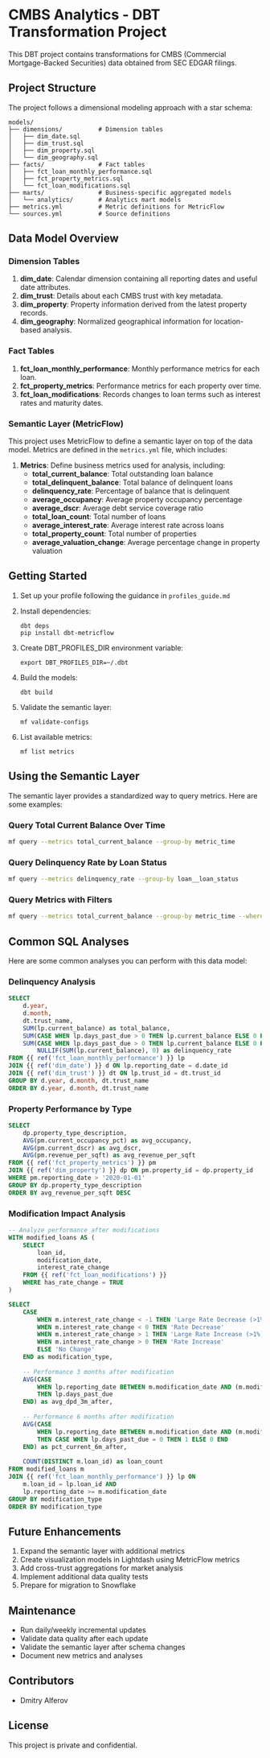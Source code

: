 # CMBS Analytics - DBT Transformation Project

This DBT project contains transformations for CMBS (Commercial Mortgage-Backed Securities) data obtained from SEC EDGAR filings.

## Project Structure

The project follows a dimensional modeling approach with a star schema:

```
models/
├── dimensions/          # Dimension tables
│   ├── dim_date.sql
│   ├── dim_trust.sql
│   ├── dim_property.sql
│   └── dim_geography.sql
├── facts/               # Fact tables
│   ├── fct_loan_monthly_performance.sql
│   ├── fct_property_metrics.sql
│   └── fct_loan_modifications.sql
├── marts/               # Business-specific aggregated models
│   └── analytics/       # Analytics mart models
├── metrics.yml          # Metric definitions for MetricFlow
└── sources.yml          # Source definitions
```

## Data Model Overview

### Dimension Tables

1. **dim_date**: Calendar dimension containing all reporting dates and useful date attributes.
2. **dim_trust**: Details about each CMBS trust with key metadata.
3. **dim_property**: Property information derived from the latest property records.
4. **dim_geography**: Normalized geographical information for location-based analysis.

### Fact Tables

1. **fct_loan_monthly_performance**: Monthly performance metrics for each loan.
2. **fct_property_metrics**: Performance metrics for each property over time.
3. **fct_loan_modifications**: Records changes to loan terms such as interest rates and maturity dates.

### Semantic Layer (MetricFlow)

This project uses MetricFlow to define a semantic layer on top of the data model. Metrics are defined in the `metrics.yml` file, which includes:

1. **Metrics**: Define business metrics used for analysis, including:
   - **total_current_balance**: Total outstanding loan balance
   - **total_delinquent_balance**: Total balance of delinquent loans
   - **delinquency_rate**: Percentage of balance that is delinquent
   - **average_occupancy**: Average property occupancy percentage
   - **average_dscr**: Average debt service coverage ratio
   - **total_loan_count**: Total number of loans
   - **average_interest_rate**: Average interest rate across loans
   - **total_property_count**: Total number of properties
   - **average_valuation_change**: Average percentage change in property valuation

## Getting Started

1. Set up your profile following the guidance in `profiles_guide.md`
2. Install dependencies:
   ```
   dbt deps
   pip install dbt-metricflow
   ```

3. Create DBT_PROFILES_DIR environment variable:
   ```
   export DBT_PROFILES_DIR=~/.dbt
   ```

4. Build the models:
   ```
   dbt build
   ```

4. Validate the semantic layer:
   ```
   mf validate-configs
   ```

5. List available metrics:
   ```
   mf list metrics
   ```

## Using the Semantic Layer

The semantic layer provides a standardized way to query metrics. Here are some examples:

### Query Total Current Balance Over Time
```bash
mf query --metrics total_current_balance --group-by metric_time
```

### Query Delinquency Rate by Loan Status
```bash
mf query --metrics delinquency_rate --group-by loan__loan_status
```

### Query Metrics with Filters
```bash
mf query --metrics total_current_balance --group-by metric_time --where "loan__days_past_due > 0"
```

## Common SQL Analyses

Here are some common analyses you can perform with this data model:

### Delinquency Analysis
```sql
SELECT 
    d.year,
    d.month,
    dt.trust_name,
    SUM(lp.current_balance) as total_balance,
    SUM(CASE WHEN lp.days_past_due > 0 THEN lp.current_balance ELSE 0 END) as delinquent_balance,
    SUM(CASE WHEN lp.days_past_due > 0 THEN lp.current_balance ELSE 0 END) / 
        NULLIF(SUM(lp.current_balance), 0) as delinquency_rate
FROM {{ ref('fct_loan_monthly_performance') }} lp
JOIN {{ ref('dim_date') }} d ON lp.reporting_date = d.date_id
JOIN {{ ref('dim_trust') }} dt ON lp.trust_id = dt.trust_id
GROUP BY d.year, d.month, dt.trust_name
ORDER BY d.year, d.month, dt.trust_name
```

### Property Performance by Type
```sql
SELECT
    dp.property_type_description,
    AVG(pm.current_occupancy_pct) as avg_occupancy,
    AVG(pm.current_dscr) as avg_dscr,
    AVG(pm.revenue_per_sqft) as avg_revenue_per_sqft
FROM {{ ref('fct_property_metrics') }} pm
JOIN {{ ref('dim_property') }} dp ON pm.property_id = dp.property_id
WHERE pm.reporting_date > '2020-01-01'
GROUP BY dp.property_type_description
ORDER BY avg_revenue_per_sqft DESC
```

### Modification Impact Analysis
```sql
-- Analyze performance after modifications
WITH modified_loans AS (
    SELECT
        loan_id,
        modification_date,
        interest_rate_change
    FROM {{ ref('fct_loan_modifications') }}
    WHERE has_rate_change = TRUE
)

SELECT
    CASE
        WHEN m.interest_rate_change < -1 THEN 'Large Rate Decrease (>1%)'
        WHEN m.interest_rate_change < 0 THEN 'Rate Decrease'
        WHEN m.interest_rate_change > 1 THEN 'Large Rate Increase (>1%)'
        WHEN m.interest_rate_change > 0 THEN 'Rate Increase'
        ELSE 'No Change'
    END as modification_type,
    
    -- Performance 3 months after modification
    AVG(CASE 
        WHEN lp.reporting_date BETWEEN m.modification_date AND (m.modification_date + INTERVAL '3 months')
        THEN lp.days_past_due
    END) as avg_dpd_3m_after,
    
    -- Performance 6 months after modification
    AVG(CASE 
        WHEN lp.reporting_date BETWEEN m.modification_date AND (m.modification_date + INTERVAL '6 months')
        THEN CASE WHEN lp.days_past_due = 0 THEN 1 ELSE 0 END
    END) as pct_current_6m_after,
    
    COUNT(DISTINCT m.loan_id) as loan_count
FROM modified_loans m
JOIN {{ ref('fct_loan_monthly_performance') }} lp ON 
    m.loan_id = lp.loan_id AND
    lp.reporting_date >= m.modification_date
GROUP BY modification_type
ORDER BY modification_type
```

## Future Enhancements

1. Expand the semantic layer with additional metrics
2. Create visualization models in Lightdash using MetricFlow metrics
3. Add cross-trust aggregations for market analysis
4. Implement additional data quality tests
5. Prepare for migration to Snowflake

## Maintenance

- Run daily/weekly incremental updates
- Validate data quality after each update
- Validate the semantic layer after schema changes
- Document new metrics and analyses

## Contributors

- Dmitry Alferov

## License

This project is private and confidential. 
